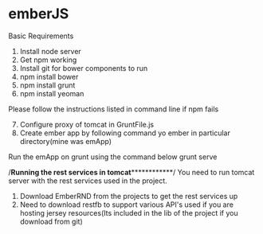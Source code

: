 emberJS
=======
Basic Requirements

1) Install node server
2) Get npm working
3) Install git for bower components to run
4) npm install bower
5) npm install grunt
6) npm install yeoman

Please follow the instructions listed in command line if npm fails

7) Configure proxy of tomcat in GruntFile.js
8) Create ember app by following command
yo ember in particular directory(mine was emApp)

Run the emApp on grunt using the command below 
grunt serve

/****************Running the rest services in tomcat****************************/
You need to run tomcat server with the rest services used in the project. 


1) Download EmberRND from the projects to get the rest services up
2) Need to download restfb to support various API's used if you are hosting jersey resources(Its included in the lib of the project if you download from git)

